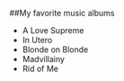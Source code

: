 ##My favorite music albums

* A Love Supreme
* In Utero
* Blonde on Blonde
* Madvillainy
* Rid of Me
